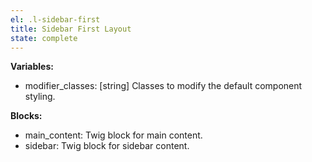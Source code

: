 ```yaml
---
el: .l-sidebar-first
title: Sidebar First Layout
state: complete
---
```


__Variables:__
* modifier_classes: [string] Classes to modify the default component styling.

__Blocks:__
* main_content: Twig block for main content.
* sidebar: Twig block for sidebar content.
